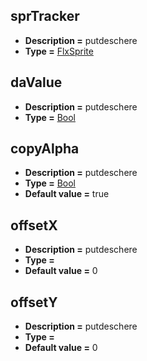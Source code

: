 ## sprTracker
* **Description =** putdeschere
* **Type =** [FlxSprite](https://api.haxeflixel.com/flixel/FlxSprite.html)

## daValue
* **Description =** putdeschere
* **Type =** [Bool](https://api.haxeflixel.com/Bool.html)

## copyAlpha
* **Description =** putdeschere
* **Type =** [Bool](https://api.haxeflixel.com/Bool.html)
* **Default value =** true

## offsetX
* **Description =** putdeschere
* **Type =** [](https://api.haxeflixel.com/Float.html)
* **Default value =** 0

## offsetY
* **Description =** putdeschere
* **Type =** [](https://api.haxeflixel.com/Float.html)
* **Default value =** 0

